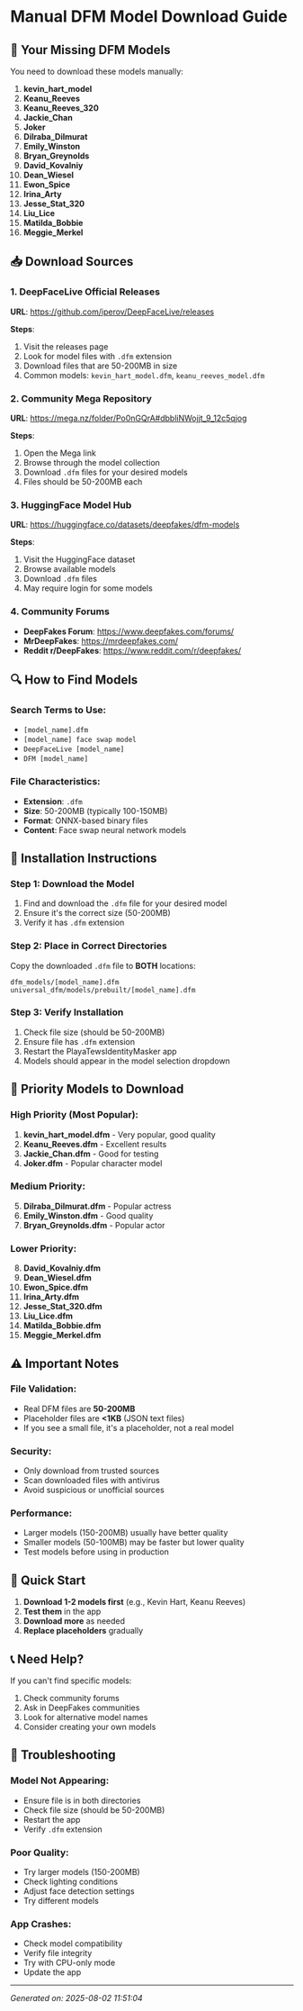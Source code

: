 # Manual DFM Model Download Guide

## 🎯 Your Missing DFM Models

You need to download these models manually:

1. **kevin_hart_model**
2. **Keanu_Reeves**
3. **Keanu_Reeves_320**
4. **Jackie_Chan**
5. **Joker**
6. **Dilraba_Dilmurat**
7. **Emily_Winston**
8. **Bryan_Greynolds**
9. **David_Kovalniy**
10. **Dean_Wiesel**
11. **Ewon_Spice**
12. **Irina_Arty**
13. **Jesse_Stat_320**
14. **Liu_Lice**
15. **Matilda_Bobbie**
16. **Meggie_Merkel**


## 📥 Download Sources

### 1. DeepFaceLive Official Releases
**URL**: https://github.com/iperov/DeepFaceLive/releases

**Steps**:
1. Visit the releases page
2. Look for model files with `.dfm` extension
3. Download files that are 50-200MB in size
4. Common models: `kevin_hart_model.dfm`, `keanu_reeves_model.dfm`

### 2. Community Mega Repository
**URL**: https://mega.nz/folder/Po0nGQrA#dbbliNWojjt_9_12c5qjog

**Steps**:
1. Open the Mega link
2. Browse through the model collection
3. Download `.dfm` files for your desired models
4. Files should be 50-200MB each

### 3. HuggingFace Model Hub
**URL**: https://huggingface.co/datasets/deepfakes/dfm-models

**Steps**:
1. Visit the HuggingFace dataset
2. Browse available models
3. Download `.dfm` files
4. May require login for some models

### 4. Community Forums
- **DeepFakes Forum**: https://www.deepfakes.com/forums/
- **MrDeepFakes**: https://mrdeepfakes.com/
- **Reddit r/DeepFakes**: https://www.reddit.com/r/deepfakes/

## 🔍 How to Find Models

### Search Terms to Use:
- `[model_name].dfm`
- `[model_name] face swap model`
- `DeepFaceLive [model_name]`
- `DFM [model_name]`

### File Characteristics:
- **Extension**: `.dfm`
- **Size**: 50-200MB (typically 100-150MB)
- **Format**: ONNX-based binary files
- **Content**: Face swap neural network models

## 📁 Installation Instructions

### Step 1: Download the Model
1. Find and download the `.dfm` file for your desired model
2. Ensure it's the correct size (50-200MB)
3. Verify it has `.dfm` extension

### Step 2: Place in Correct Directories
Copy the downloaded `.dfm` file to **BOTH** locations:

```
dfm_models/[model_name].dfm
universal_dfm/models/prebuilt/[model_name].dfm
```

### Step 3: Verify Installation
1. Check file size (should be 50-200MB)
2. Ensure file has `.dfm` extension
3. Restart the PlayaTewsIdentityMasker app
4. Models should appear in the model selection dropdown

## 🎯 Priority Models to Download

### High Priority (Most Popular):
1. **kevin_hart_model.dfm** - Very popular, good quality
2. **Keanu_Reeves.dfm** - Excellent results
3. **Jackie_Chan.dfm** - Good for testing
4. **Joker.dfm** - Popular character model

### Medium Priority:
5. **Dilraba_Dilmurat.dfm** - Popular actress
6. **Emily_Winston.dfm** - Good quality
7. **Bryan_Greynolds.dfm** - Popular actor

### Lower Priority:
8. **David_Kovalniy.dfm**
9. **Dean_Wiesel.dfm**
10. **Ewon_Spice.dfm**
11. **Irina_Arty.dfm**
12. **Jesse_Stat_320.dfm**
13. **Liu_Lice.dfm**
14. **Matilda_Bobbie.dfm**
15. **Meggie_Merkel.dfm**

## ⚠️ Important Notes

### File Validation:
- Real DFM files are **50-200MB**
- Placeholder files are **<1KB** (JSON text files)
- If you see a small file, it's a placeholder, not a real model

### Security:
- Only download from trusted sources
- Scan downloaded files with antivirus
- Avoid suspicious or unofficial sources

### Performance:
- Larger models (150-200MB) usually have better quality
- Smaller models (50-100MB) may be faster but lower quality
- Test models before using in production

## 🚀 Quick Start

1. **Download 1-2 models first** (e.g., Kevin Hart, Keanu Reeves)
2. **Test them** in the app
3. **Download more** as needed
4. **Replace placeholders** gradually

## 📞 Need Help?

If you can't find specific models:
1. Check community forums
2. Ask in DeepFakes communities
3. Look for alternative model names
4. Consider creating your own models

## 🔧 Troubleshooting

### Model Not Appearing:
- Ensure file is in both directories
- Check file size (should be 50-200MB)
- Restart the app
- Verify `.dfm` extension

### Poor Quality:
- Try larger models (150-200MB)
- Check lighting conditions
- Adjust face detection settings
- Try different models

### App Crashes:
- Check model compatibility
- Verify file integrity
- Try with CPU-only mode
- Update the app

---
*Generated on: 2025-08-02 11:51:04*
